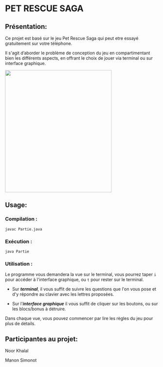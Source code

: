 
# PET RESCUE SAGA

## Présentation:
Ce projet est basé sur le jeu Pet Rescue Saga qui peut etre   essayé gratuitement sur votre
téléphone.

Il s'agit d’aborder le problème de conception du jeu 
en compartimentant bien les différents aspects, en offrant le choix de jouer via terminal ou sur interface graphique.


<img src="https://user-images.githubusercontent.com/73107891/221251351-3412e4b3-cfd1-4188-8ba0-6c9ba6bbb3db.png" width="350" height = "400">

## Usage:

### Compilation :
```
javac Partie.java
```


### Exécution :
```
java Partie
```

### Utilisation :
Le programme vous demandera la vue sur le terminal, vous pourrez taper `i` pour accéder à l'interface graphique,
ou `t` pour rester sur le terminal.

- Sur ***terminal***, il vous suffit de suivre les questions que l'on vous pose et d'y répondre au clavier avec
les lettres proposées.

- Sur l'***interface graphique*** il vous suffit de cliquer sur les boutons, ou sur les blocs/bonus à détruire.

Dans chaque vue, vous pouvez commencer par lire les règles du jeu pour plus de détails.


## Participantes au projet:
Noor Khalal

Manon Simonot
